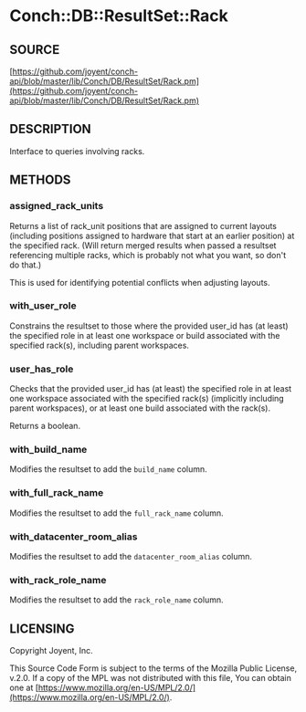 # Conch::DB::ResultSet::Rack

## SOURCE

[https://github.com/joyent/conch-api/blob/master/lib/Conch/DB/ResultSet/Rack.pm](https://github.com/joyent/conch-api/blob/master/lib/Conch/DB/ResultSet/Rack.pm)

## DESCRIPTION

Interface to queries involving racks.

## METHODS

### assigned\_rack\_units

Returns a list of rack\_unit positions that are assigned to current layouts (including positions
assigned to hardware that start at an earlier position) at the specified rack. (Will return
merged results when passed a resultset referencing multiple racks, which is probably not what
you want, so don't do that.)

This is used for identifying potential conflicts when adjusting layouts.

### with\_user\_role

Constrains the resultset to those where the provided user\_id has (at least) the specified role
in at least one workspace or build associated with the specified rack(s), including parent
workspaces.

### user\_has\_role

Checks that the provided user\_id has (at least) the specified role in at least one workspace
associated with the specified rack(s) (implicitly including parent workspaces), or at least one
build associated with the rack(s).

Returns a boolean.

### with\_build\_name

Modifies the resultset to add the `build_name` column.

### with\_full\_rack\_name

Modifies the resultset to add the `full_rack_name` column.

### with\_datacenter\_room\_alias

Modifies the resultset to add the `datacenter_room_alias` column.

### with\_rack\_role\_name

Modifies the resultset to add the `rack_role_name` column.

## LICENSING

Copyright Joyent, Inc.

This Source Code Form is subject to the terms of the Mozilla Public License,
v.2.0. If a copy of the MPL was not distributed with this file, You can obtain
one at [https://www.mozilla.org/en-US/MPL/2.0/](https://www.mozilla.org/en-US/MPL/2.0/).
